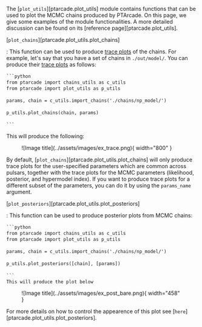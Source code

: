 The [`plot_utils`][ptarcade.plot_utils] module contains functions that
can be used to plot the MCMC chains produced by PTArcade. On this page,
we give some examples of the module functionalities. A more detailed
discussion can be found on its [reference page][ptarcade.plot_utils].

[`plot_chains`][ptarcade.plot_utils.plot_chains]

:   This function can be used to produce [trace plots][trace]
    of the chains. For example, let's say that you have a set of chains
    in `./out/model/`. You can produce their [trace plots][trace] as follows:

    ```python
    from ptarcade import chains_utils as c_utils
    from ptarcade import plot_utils as p_utils

    params, chain = c_utils.import_chains('./chains/np_model/')

    p_utils.plot_chains(chain, params)

    ```
This will produce the following:
<figure markdown>
  ![Image title](../assets/images/ex_trace.png){ width="800" }
</figure>

By default, [`plot_chains`][ptarcade.plot_utils.plot_chains] will only produce
trace plots for the user-specified parameters which are common across pulsars,
together with the trace plots for the MCMC parameters (likelihood, posterior, and
hypermodel index). If you want to produce trace plots for a different subset of the 
parameters, you can do it by using the `params_name` argument. 

[`plot_posteriors`][ptarcade.plot_utils.plot_posteriors]

:   This function can be used to produce posterior plots from MCMC chains:

    ```python
    from ptarcade import chains_utils as c_utils
    from ptarcade import plot_utils as p_utils

    params, chain = c_utils.import_chains('./chains/np_model/')

    p_utils.plot_posteriors([chain], [params])

    ```
    This will produce the plot below
<figure markdown>
  ![Image title](../assets/images/ex_post_bare.png){ width="458" }
</figure>

  For more details on how to control the appearence of this plot see [`here`][ptarcade.plot_utils.plot_posteriors].

    



[trace]: https://www.statlect.com/fundamentals-of-statistics/Markov-Chain-Monte-Carlo-diagnostics#hid9
